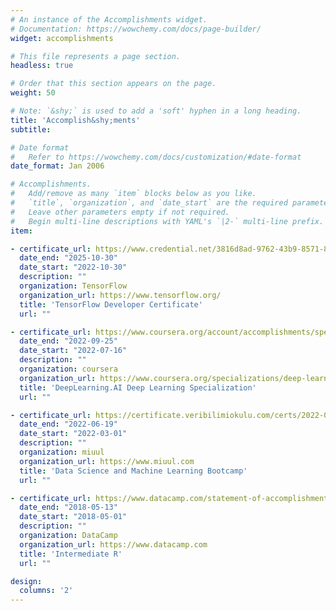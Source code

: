 ```yaml
---
# An instance of the Accomplishments widget.
# Documentation: https://wowchemy.com/docs/page-builder/
widget: accomplishments

# This file represents a page section.
headless: true

# Order that this section appears on the page.
weight: 50

# Note: `&shy;` is used to add a 'soft' hyphen in a long heading.
title: 'Accomplish&shy;ments'
subtitle:

# Date format
#   Refer to https://wowchemy.com/docs/customization/#date-format
date_format: Jan 2006

# Accomplishments.
#   Add/remove as many `item` blocks below as you like.
#   `title`, `organization`, and `date_start` are the required parameters.
#   Leave other parameters empty if not required.
#   Begin multi-line descriptions with YAML's `|2-` multi-line prefix.
item:

- certificate_url: https://www.credential.net/3816d8ad-9762-43b9-8571-83bba71bea25
  date_end: "2025-10-30"
  date_start: "2022-10-30"
  description: ""
  organization: TensorFlow
  organization_url: https://www.tensorflow.org/
  title: 'TensorFlow Developer Certificate'
  url: ""

- certificate_url: https://www.coursera.org/account/accomplishments/specialization/certificate/3AGMTGJZBVVK
  date_end: "2022-09-25"
  date_start: "2022-07-16"
  description: ""
  organization: coursera
  organization_url: https://www.coursera.org/specializations/deep-learning
  title: 'DeepLearning.AI Deep Learning Specialization'
  url: ""

- certificate_url: https://certificate.veribilimiokulu.com/certs/2022-06-19/yunus-serhat-bicakci
  date_end: "2022-06-19"
  date_start: "2022-03-01"
  description: ""
  organization: miuul
  organization_url: https://www.miuul.com
  title: 'Data Science and Machine Learning Bootcamp'
  url: ""

- certificate_url: https://www.datacamp.com/statement-of-accomplishment/course/a5890804269b251625d23e4e101b144e913676c9
  date_end: "2018-05-13"
  date_start: "2018-05-01"
  description: ""
  organization: DataCamp
  organization_url: https://www.datacamp.com
  title: 'Intermediate R'
  url: ""

design:
  columns: '2' 
---
```

